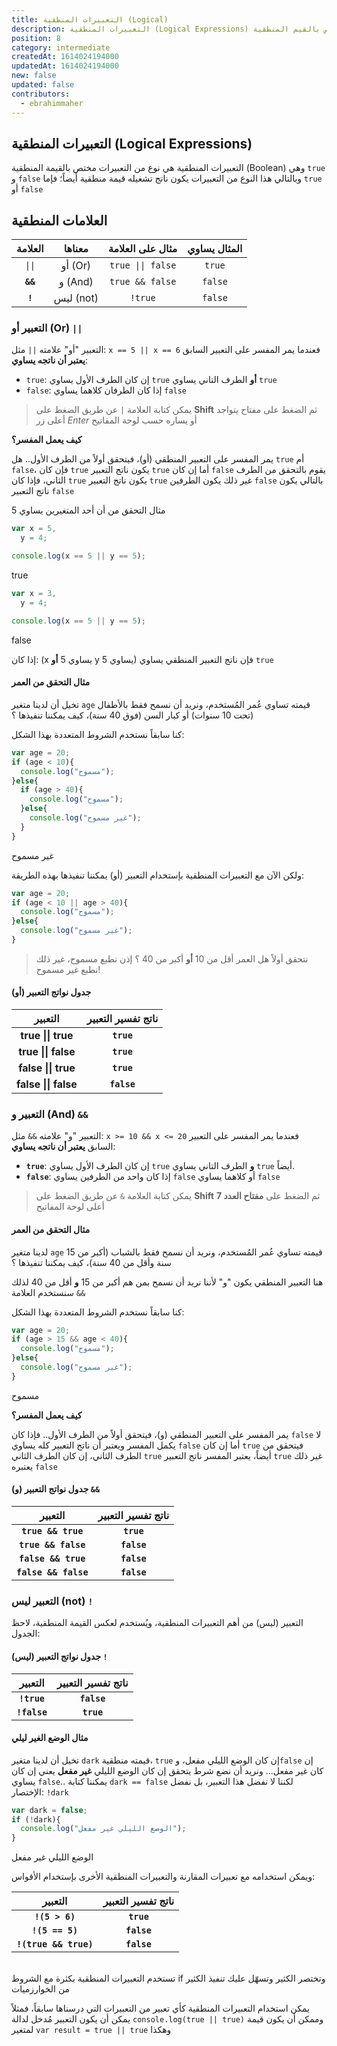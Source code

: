 ```yaml
---
title: التعبيرات المنطقية (Logical)
description: التعبيرات المنطقية (Logical Expressions) هي نوع من التعبييرات مختص بالقيم المنطقية (true, false)
position: 8
category: intermediate
createdAt: 1614024194000
updatedAt: 1614024194000
new: false
updated: false
contributors:
  - ebrahimmaher
---
```


## التعبيرات المنطقية (Logical Expressions)
التعبيرات المنطقية هي نوع من التعبيرات مختص بالقيمة المنطقية (Boolean) وهي `true` و `false` وبالتالي هذا النوع من التعبيرات يكون ناتج تشغيله قيمة منطقية أيضاً؛ فإما `true` أو `false`

## العلامات المنطقية

|العلامة|معناها|مثال على العلامة|المثال يساوي|
|:--------:|:-------:|:-------:|:-------:|
|`\|\|`|أو (Or)|`true \|\| false`|`true`|
|**`&&`**|و (And)|`true && false`|`false`|
|**`!`**|ليس (not)|`!true`|`false`|

### التعبير أو (Or) `||`
التعبير "أو" علامته `||` مثل: `x == 5 || x == 6` فعندما يمر المفسر على التعبير السابق **يعتبر أن ناتجه يساوي**:
- `true`: إن كان الطرف اﻷول يساوي `true` **أو** الطرف التاني يساوي `true`
- `false`: إذا كان الطرفان كلاهما يساوي `false`

> يمكن كتابة العلامة `|` عن طريق الضغط على **Shift** ثم الضغط على مفتاح يتواجد أعلى زر *Enter* أو يساره حسب لوحة المفاتيح

<base-alert type="info">

**كيف يعمل المفسر؟**

يمر المفسر على التعبير المنطقي (أو)، فيتحقق أولاً من الطرف اﻷول.. هل `true` أم `false`، فإن كان `true` يكون ناتج التعبير `true` أما إن كان `false` يقوم بالتحقق من الطرف الثاني، فإذا كان `true` يكون ناتج التعبير `true` غير ذلك يكون الطرفين `false` بالتالي يكون ناتج التعبير `false`

</base-alert>

مثال التحقق من أن أحد المتغيرين يساوي 5

```js
var x = 5,
  y = 4;

console.log(x == 5 || y == 5);
```
<code-result>
true
</code-result>

```js
var x = 3,
  y = 4;

console.log(x == 5 || y == 5);
```
<code-result>
false
</code-result>

<base-alert type="tip">

إذا كان: (x يساوي 5 **أو** y يساوي 5) فإن ناتج التعبير المنطقي يساوي `true`

</base-alert>

#### مثال التحقق من العمر
تخيل أن لدينا متغير `age` قيمته تساوي عُمر المُستخدم، ونريد أن نسمح فقط باﻷطفال (تحت 10 سنوات) أو كبار السن (فوق 40 سنة)، كيف يمكننا تنفيذها ؟

كنا سابقاً نستخدم الشروط المتعددة بهذا الشكل:
```js
var age = 20;
if (age < 10){
  console.log("مسموح");
}else{
  if (age > 40){
    console.log("مسموح");
  }else{
    console.log("غير مسموح");
  }
}
```
<code-result>
غير مسموح
</code-result>

ولكن اﻵن مع التعبيرات المنطقية بإستخدام التعبير (أو) يمكننا تنفيذها بهذه الطريقة:
```js
var age = 20;
if (age < 10 || age > 40){
  console.log("مسموح");
}else{
  console.log("غير مسموح");
}
```
> نتحقق أولاً هل العمر أقل من 10 **أو** أكبر من 40 ؟ إذن نطبع مسموح، غير ذلك نطبع غير مسموح!


#### جدول نواتج التعبير (أو)
|التعبير|ناتج تفسير التعبير|
|:--------:|:-------:|
|**true \|\| true**|**`true`**|
|**true \|\| false**|**`true`**|
|**false \|\| true**|**`true`**|
|**false \|\| false**|**`false`**|


### التعبير و (And) `&&`
التعبير "و" علامته `&&` مثل: `x >= 10 && x <= 20` فعندما يمر المفسر على التعبير السابق **يعتبر أن ناتجه يساوي**:
- **`true`**: إن كان الطرف اﻷول يساوي `true` **و** الطرف التاني يساوي `true` أيضاً.
- **`false`**: إذا كان واحد من الطرفين يساوي `false` أو كلاهما يساوي `false`

> يمكن كتابة العلامة `&` عن طريق الضغط على **Shift** ثم الضغط على **مفتاح العدد 7** أعلى لوحة المفاتيح

#### مثال التحقق من العمر
لدينا متغير `age` قيمته تساوي عُمر المُستخدم، ونريد أن نسمح فقط بالشباب (أكبر من 15 سنة وأقل من 40 سنة)، كيف يمكننا تنفيذها ؟

هنا التعبير المنطقي يكون "و" ﻷننا نريد أن نسمح بمن هم أكبر من 15 **و** أقل من 40 لذلك سنستخدم العلامة `&&`

كنا سابقاً نستخدم الشروط المتعددة بهذا الشكل:
```js
var age = 20;
if (age > 15 && age < 40){
  console.log("مسموح");
}else{
  console.log("غير مسموح");
}
```
<code-result>
مسموح
</code-result>

<base-alert type="info">

**كيف يعمل المفسر؟**

يمر المفسر على التعبير المنطقي (و)، فيتحقق أولاً من الطرف اﻷول.. فإذا كان `false` لا يكمل المفسر ويعتبر أن ناتج التعبير كله يساوي `false` أما إن كان `true` فيتحقق من الطرف الثاني، إن كان الطرف الثاني `true` أيضاً، يعتبر المفسر ناتج التعبير `true` غير ذلك يعتبره `false`

</base-alert>

#### جدول نواتج التعبير (و) `&&`
|التعبير|ناتج تفسير التعبير|
|:--------:|:-------:|
|**`true && true`**|**`true`**|
|**`true && false`**|**`false`**|
|**`false && true`**|**`false`**|
|**`false && false`**|**`false`**|


### التعبير ليس (not) `!`
التعبير (ليس) من أهم التعبيرات المنطقية، ويُستخدم لعكس القيمة المنطقية، لاحظ الجدول:

#### جدول نواتج التعبير (ليس) `!`
|التعبير|ناتج تفسير التعبير|
|:--------:|:-------:|
|**`!true`**|**`false`**|
|**`!false`**|**`true`**|

#### مثال الوضع الغير ليلي
تخيل أن لدينا متغير `dark` قيمته منطقية، `true` إن كان الوضع الليلي مفعل، و`false` إن كان غير مفعل... ونريد أن نضع شرط يتحقق إن كان الوضع الليلي **غير مفعل** يعني إن كان يساوي `false`.. يمكننا كتابة `dark == false` لكننا لا نفضل هذا التعبير، بل نفضل اﻹختصار: `!dark`

```js
var dark = false;
if (!dark){
  console.log("الوضع الليلي غير مفعل");
}
```
<code-result>
الوضع الليلي غير مفعل
</code-result>

ويمكن استخدامه مع تعبيرات المقارنة والتعبيرات المنطقية اﻷخرى بإستخدام اﻷقواس:

|التعبير|ناتج تفسير التعبير|
|:--------:|:-------:|
|**`!(5 > 6)`**|**`true`**|
|**`!(5 == 5)`**|**`false`**|
|**`!(true && true)`**|**`false`**|

<br>
<base-alert type="info">
تستخدم التعبيرات المنطقية بكثرة مع الشروط if وتختصر الكثير وتسهّل عليك تنفيذ الكثير من الخوارزميات
</base-alert>

<base-alert type="tip">

يمكن استخدام التعبيرات المنطقية كأي تعبير من التعبيرات التي درسناها سابقاً، فمثلاً يمكن أن يكون التعبير مُدخل لدالة `console.log(true || true)` وممكن أن يكون قيمة لمتغير `var result = true || true` وهكذا

</base-alert>
